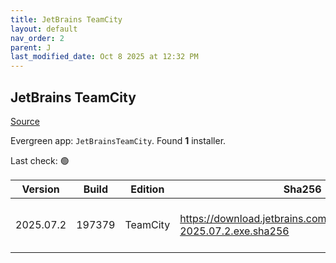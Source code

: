 ```yaml
---
title: JetBrains TeamCity
layout: default
nav_order: 2
parent: J
last_modified_date: Oct 8 2025 at 12:32 PM
---
```


## JetBrains TeamCity

[Source](https://www.jetbrains.com/teamcity)

Evergreen app: `JetBrainsTeamCity`. Found **1** installer.

Last check: 🟢

| Version   | Build  | Edition  | Sha256                                                                | Date      | Size       | Type | URI                                                                                                                              |
| --------- | ------ | -------- | --------------------------------------------------------------------- | --------- | ---------- | ---- | -------------------------------------------------------------------------------------------------------------------------------- |
| 2025.07.2 | 197379 | TeamCity | https://download.jetbrains.com/teamcity/TeamCity-2025.07.2.exe.sha256 | 10/9/2025 | 1419700008 | exe  | [https://download.jetbrains.com/teamcity/TeamCity-2025.07.2.exe](https://download.jetbrains.com/teamcity/TeamCity-2025.07.2.exe) |
